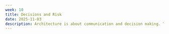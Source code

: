 ```yaml
---
week: 10
title: Decisions and Risk
date: 2025-11-03
description: Architecture is about communication and decision making. This lecture covers how architects analyze architectural risk in order to determine which decisions needs to be communicated to the rest of the team.
---
```

